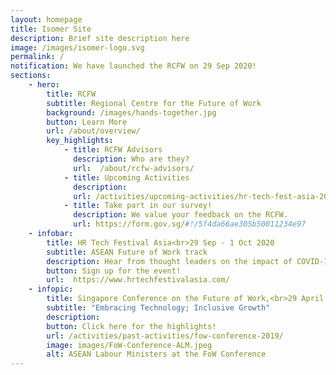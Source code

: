 ```yaml
---
layout: homepage
title: Isomer Site
description: Brief site description here
image: /images/isomer-logo.svg
permalink: /
notification: We have launched the RCFW on 29 Sep 2020! 
sections:
    - hero:
        title: RCFW
        subtitle: Regional Centre for the Future of Work 
        background: /images/hands-together.jpg
        button: Learn More
        url: /about/overview/
        key_highlights:
            - title: RCFW Advisors
              description: Who are they?
              url: 	/about/rcfw-advisors/
            - title: Upcoming Activities
              description: 
              url: /activities/upcoming-activities/hr-tech-fest-asia-2020-asean-fow-track/
            - title: Take part in our survey!
              description: We value your feedback on the RCFW. 
              url: https://form.gov.sg/#!/5f4da66ae305b50011234e97
    - infobar: 
        title: HR Tech Festival Asia<br>29 Sep - 1 Oct 2020 
        subtitle: ASEAN Future of Work track
        description: Hear from thought leaders on the impact of COVID-19 on labour markets and how HR leaders can support business transformation and human development in the Future of Work.
        button: Sign up for the event!
        url:  https://www.hrtechfestivalasia.com/
    - infopic:
        title: Singapore Conference on the Future of Work,<br>29 April 2019
        subtitle: "Embracing Technology; Inclusive Growth"
        description: 
        button: Click here for the highlights! 
        url: /activities/past-activities/fow-conference-2019/
        image: images/FoW-Conference-ALM.jpeg
        alt: ASEAN Labour Ministers at the FoW Conference
---
```

